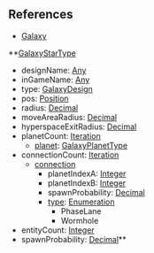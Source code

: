 ## References
  * [Galaxy](RebellionGalaxy.md)

**[GalaxyStarType](RebellionGalaxyStarType.md)
  * designName: [Any](Any.md)
  * inGameName: [Any](Any.md)
  * type: [GalaxyDesign](GalaxyDesign.md)
  * pos: [Position](Position.md)
  * radius: [Decimal](Decimal.md)
  * moveAreaRadius: [Decimal](Decimal.md)
  * hyperspaceExitRadius: [Decimal](Decimal.md)
  * planetCount: [Iteration](Iteration.md)
    * [planet](RebellionGalaxyPlanetType.md): [GalaxyPlanetType](GalaxyPlanetType.md)
  * connectionCount: [Iteration](Iteration.md)
    * [connection](Rebellionconnection.md)
      * planetIndexA: [Integer](Integer.md)
      * planetIndexB: [Integer](Integer.md)
      * spawnProbability: [Decimal](Decimal.md)
      * [type](Rebelliontype.md): [Enumeration](Enumeration.md)
        * PhaseLane
        * Wormhole
  * entityCount: [Integer](Integer.md)
  * spawnProbability: [Decimal](Decimal.md)**
